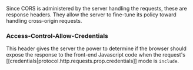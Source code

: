 
Since CORS is administered by the server handling the requests, these are response headers. They allow the server to fine-tune its policy toward handling cross-origin requests.

### Access-Control-Allow-Credentials
This header gives the server the power to determine if the browser should expose the response to the front-end Javascript code when the request's [[credentials|protocol.http.requests.prop.credentials]] mode is `include`.